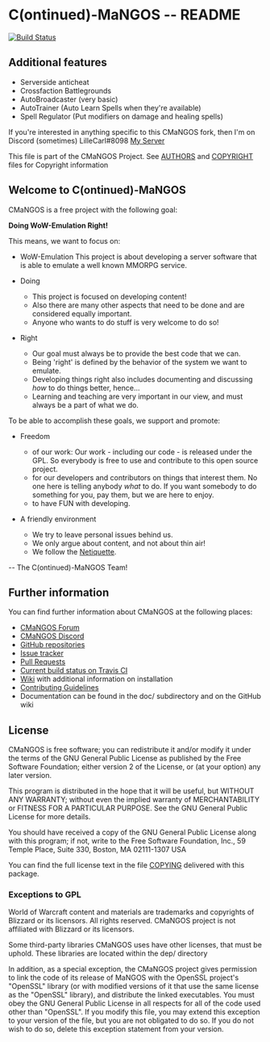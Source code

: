 # C(ontinued)-MaNGOS -- README
[![Build Status](https://travis-ci.org/Lillecarl/mangos-tbc.svg?branch=b16)](https://travis-ci.org/Lillecarl/mangos-tbc)

## Additional features
* Serverside anticheat
* Crossfaction Battlegrounds
* AutoBroadcaster (very basic)
* AutoTrainer (Auto Learn Spells when they're available)
* Spell Regulator (Put modifiers on damage and healing spells)

If you're interested in anything specific to this CMaNGOS fork, then I'm on Discord (sometimes) LilleCarl#8098 [My Server](https://discord.gg/qgTkNXa)

This file is part of the CMaNGOS Project. See [AUTHORS](AUTHORS.md) and [COPYRIGHT](COPYRIGHT.md) files for Copyright information

## Welcome to C(ontinued)-MaNGOS

CMaNGOS is a free project with the following goal:

  **Doing WoW-Emulation Right!**

This means, we want to focus on:

* WoW-Emulation
    This project is about developing a server software that is able to
    emulate a well known MMORPG service.

* Doing
  * This project is focused on developing content!
  * Also there are many other aspects that need to be done and are
    considered equally important.
  * Anyone who wants to do stuff is very welcome to do so!

* Right
  * Our goal must always be to provide the best code that we can.
  * Being 'right' is defined by the behavior of the system
    we want to emulate.
  * Developing things right also includes documenting and discussing
    _how_ to do things better, hence...
  * Learning and teaching are very important in our view, and must
    always be a part of what we do.

To be able to accomplish these goals, we support and promote:

* Freedom
  * of our work: Our work - including our code - is released under the GPL.
    So everybody is free to use and contribute to this open source project.
  * for our developers and contributors on things that interest them.
    No one here is telling anybody _what_ to do.
    If you want somebody to do something for you, pay them,
    but we are here to enjoy.
  * to have FUN with developing.

* A friendly environment
  * We try to leave personal issues behind us.
  * We only argue about content, and not about thin air!
  * We follow the [Netiquette](http://tools.ietf.org/html/rfc1855).

-- The C(ontinued)-MaNGOS Team!

## Further information

  You can find further information about CMaNGOS at the following places:
  * [CMaNGOS Forum](https://forum.cmangos.net/)
  * [CMaNGOS Discord](https://discord.gg/Dgzerzb)
  * [GitHub repositories](https://github.com/cmangos/)
  * [Issue tracker](https://github.com/cmangos/issues/issues)
  * [Pull Requests](https://github.com/cmangos/mangos-tbc/pulls)
  * [Current build status on Travis CI](https://travis-ci.org/cmangos/mangos-tbc/)
  * [Wiki](https://github.com/cmangos/issues/wiki) with additional information on installation
  * [Contributing Guidelines](CONTRIBUTING.md)
  * Documentation can be found in the doc/ subdirectory and on the GitHub wiki

## License

  CMaNGOS is free software; you can redistribute it and/or modify
  it under the terms of the GNU General Public License as published by
  the Free Software Foundation; either version 2 of the License, or
  (at your option) any later version.

  This program is distributed in the hope that it will be useful,
  but WITHOUT ANY WARRANTY; without even the implied warranty of
  MERCHANTABILITY or FITNESS FOR A PARTICULAR PURPOSE.  See the
  GNU General Public License for more details.

  You should have received a copy of the GNU General Public License
  along with this program; if not, write to the Free Software
  Foundation, Inc., 59 Temple Place, Suite 330, Boston, MA  02111-1307  USA


  You can find the full license text in the file [COPYING](COPYING) delivered with this package.

### Exceptions to GPL

  World of Warcraft content and materials are trademarks and copyrights of Blizzard or its licensors. All rights reserved.
  CMaNGOS project is not affiliated with Blizzard or its licensors.

  Some third-party libraries CMaNGOS uses have other licenses, that must be
  uphold.  These libraries are located within the dep/ directory

  In addition, as a special exception, the CMaNGOS project
  gives permission to link the code of its release of MaNGOS with the
  OpenSSL project's "OpenSSL" library (or with modified versions of it
  that use the same license as the "OpenSSL" library), and distribute
  the linked executables.  You must obey the GNU General Public License
  in all respects for all of the code used other than "OpenSSL".  If you
  modify this file, you may extend this exception to your version of the
  file, but you are not obligated to do so.  If you do not wish to do
  so, delete this exception statement from your version.
